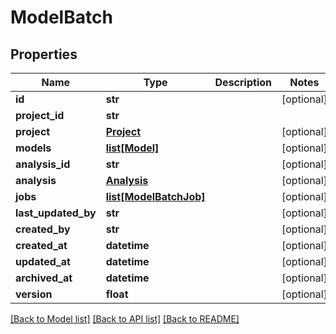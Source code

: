 # ModelBatch

## Properties
Name | Type | Description | Notes
------------ | ------------- | ------------- | -------------
**id** | **str** |  | [optional] 
**project_id** | **str** |  | 
**project** | [**Project**](Project.md) |  | [optional] 
**models** | [**list[Model]**](Model.md) |  | [optional] 
**analysis_id** | **str** |  | [optional] 
**analysis** | [**Analysis**](Analysis.md) |  | [optional] 
**jobs** | [**list[ModelBatchJob]**](ModelBatchJob.md) |  | [optional] 
**last_updated_by** | **str** |  | [optional] 
**created_by** | **str** |  | [optional] 
**created_at** | **datetime** |  | [optional] 
**updated_at** | **datetime** |  | [optional] 
**archived_at** | **datetime** |  | [optional] 
**version** | **float** |  | [optional] 

[[Back to Model list]](../README.md#documentation-for-models) [[Back to API list]](../README.md#documentation-for-api-endpoints) [[Back to README]](../README.md)

